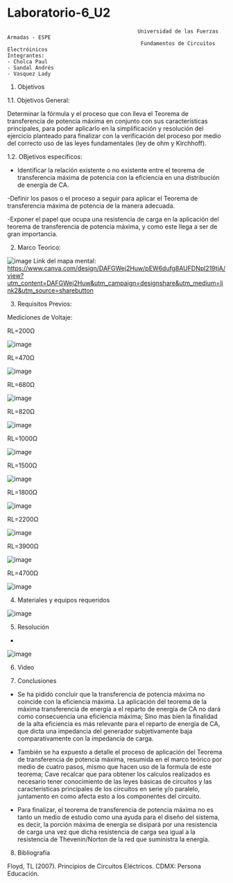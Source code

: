# Laboratorio-6_U2

                                              Universidad de las Fuerzas Armadas - ESPE
                                               Fundamentos de Circuitos Electróinicos
    Integrantes:
    - Cholca Paul
    - Sandal Andrés
    - Vasquez Lady
1. Objetivos

1.1. Objetivos General:

Determinar la fórmula y el proceso que con lleva el Teorema de transferencia de potencia máxima en conjunto con sus características principales, para poder aplicarlo en la simplificación y resolución del ejercicio planteado para finalizar con la verificación del proceso por medio del correcto uso de las leyes fundamentales (ley de ohm y Kirchhoff).

1.2. OBjetivos especificos:

- Identificar la relación existente o no existente entre el teorema de transferencia máxima de potencia con la eficiencia en una distribución de energía de CA.

-Definir los pasos o el proceso a seguir para aplicar el Teorema de transferencia máxima de potencia de la manera adecuada.

-Exponer el papel que ocupa una resistencia de carga en la aplicación del teorema de transferencia de potencia máxima, y como este llega a ser de gran importancia.

2. Marco Teorico:

![image](https://user-images.githubusercontent.com/105687375/178885736-3dd417e3-6ef3-45e8-a0a4-93846abe1c9c.png)
Link del mapa mental: https://www.canva.com/design/DAFGWej2Huw/pEW6dufg8AUFDNpl219tjA/view?utm_content=DAFGWej2Huw&utm_campaign=designshare&utm_medium=link2&utm_source=sharebutton

3. Requisitos Previos:

Mediciones de Voltaje:

RL=200Ω

![image](https://user-images.githubusercontent.com/105687213/178889971-97295408-af67-46cf-8734-53edec463bac.png)

RL=470Ω

![image](https://user-images.githubusercontent.com/105687375/178890514-805e98cd-0565-461d-8783-17445587f450.png)

RL=680Ω

![image](https://user-images.githubusercontent.com/105687375/178891723-a5b4a2f6-3c0f-45b8-b8bb-454258eafd88.png)

RL=820Ω

![image](https://user-images.githubusercontent.com/105687375/178891338-cc37cd94-954e-4c2e-949a-35a094d23830.png)

RL=1000Ω

![image](https://user-images.githubusercontent.com/105687375/178892065-eddcc9f3-78ef-4e2a-b2cb-6fac6f9856c5.png)

RL=1500Ω

![image](https://user-images.githubusercontent.com/105687375/178893512-0b139394-16fc-4563-88e6-b6a14714e8c9.png)

RL=1800Ω

![image](https://user-images.githubusercontent.com/105687375/178893599-15aef7a8-0bff-448b-9296-604d9d74973e.png)

RL=2200Ω

![image](https://user-images.githubusercontent.com/105687375/178893712-aee3c4bd-e525-4f62-9253-152e54538ede.png)

RL=3900Ω

![image](https://user-images.githubusercontent.com/105687375/178893814-e036a2fc-6451-4222-b08f-ee64ec3ccc6b.png)

RL=4700Ω

![image](https://user-images.githubusercontent.com/105687375/178893927-e401fa61-d897-41d9-a026-d888ff19dda9.png)

4. Materiales y equipos requeridos

![image](https://user-images.githubusercontent.com/105684550/178894499-1ed19bc8-e46c-43e6-bdf5-b2bee60ecfdd.png)

5. Resolución

-

![image](https://user-images.githubusercontent.com/105684550/178894781-2ffca972-0802-4699-85f9-44f38ceed8f3.png)

6. Video

7. Conclusiones

- Se ha pidido concluir que la transferencia de potencia máxima no coincide con la eficiencia máxima. La aplicación del teorema de la máxima transferencia de energía a el reparto de energía de CA no dará como consecuencia una eficiencia máxima; Sino mas bien la finalidad de la alta eficiencia es más relevante para el reparto de energía de CA, que dicta una impedancia del generador subjetivamente baja comparativamente con la impedancia de carga. 

- También se ha expuesto a detalle el proceso de aplicación del Teorema de transferencia de potencia máxima, resumida en el marco teórico por medio de cuatro pasos, mismo que hacen uso de la formula de este teorema; Cave recalcar que para obtener los calculos realizados es necesario tener conocimiento de las leyes básicas de circuitos y las características principales de los circuitos en serie y/o paralelo, juntamento en como afecta esto a los componentes del circuito.

- Para finalizar, el teorema de transferencia de potencia máxima no es tanto un medio de estudio como una ayuda para el diseño del sistema, es decir, la porción máxima de energía se disipará por una resistencia de carga una vez que dicha resistencia de carga sea igual a la resistencia de Thevenin/Norton de la red que suministra la energía.

8. Bibliografía

Floyd, TL (2007). Principios de Circuitos Eléctricos. CDMX: Persona Educación.


  

